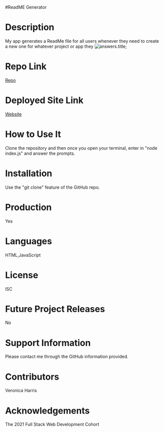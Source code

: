 
#ReadME Generator

# Description
My app generates a ReadMe file for all users whenever they need to create a new one for whatever project or app they
![answers.title](https://github.com/VHarris113/readme-generator/blob/41abbf6615e2ec7e88717b7fa187a5a2136a094f/gif/howtoreadme.gif);

# Repo Link
[Repo](https://github.com/VHarris113/readme-generator)

# Deployed Site Link
[Website](https://vharris113.github.io/readme-generator/)

# How to Use It
Clone the repository and then once you open your terminal, enter in "node index.js" and answer the prompts.

# Installation
Use the "git clone" feature of the GitHub repo.

# Production
Yes

# Languages
HTML,JavaScript

# License
ISC

# Future Project Releases
No

# Support Information
Please contact me through the GitHub information provided.

# Contributors
Veronica Harris

# Acknowledgements
The 2021 Full Stack Web Development Cohort
